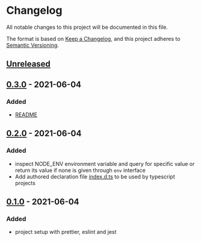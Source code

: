 # Changelog

All notable changes to this project will be documented in this file.

The format is based on [Keep a Changelog](https://keepachangelog.com/en/1.0.0/),
and this project adheres to [Semantic Versioning](https://semver.org/spec/v2.0.0.html).

## [Unreleased]

## [0.3.0] - 2021-06-04

### Added

-   [README](/README.md)

## [0.2.0] - 2021-06-04

### Added

-   inspect NODE_ENV environment variable and query for specific value or return its value if none is given through `env` interface
-   Add authored declaration file [index.d.ts](/lib/index.d.ts) to be used by typescript projects

## [0.1.0] - 2021-06-04

### Added

-   project setup with prettier, eslint and jest

[unreleased]: https://github.com/theFiero/node.env-inspector/compare/v0.3.0...HEAD
[0.3.0]: https://github.com/theFiero/node.env-inspector/compare/v0.2.0...v0.3.0
[0.2.0]: https://github.com/theFiero/node.env-inspector/compare/v0.1.0...v0.2.0
[0.1.0]: https://github.com/theFiero/node.env-inspector/releases/tag/v0.1.0
